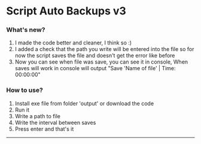 # Script Auto Backups v3
### What's new?
1. I made the code better and cleaner, I think so :)
2. I added a check that the path you write will be entered into the file so for now the script saves the file and doesn't get the error like before
3. Now you can see when file was save, you can see it in console, When saves will work in console will output "Save 'Name of file' | Time: 00:00:00"

### How to use?
1. Install exe file from folder 'output' or download the code
2. Run it
3. Write a path to file
4. Write the interval between saves
5. Press enter and that's it
---

